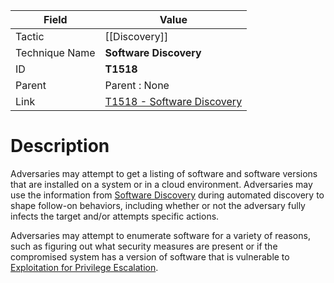 
|Field|Value|
|---|---|
|Tactic|[[Discovery]]|
|Technique Name|**Software Discovery**|
|ID|**T1518**|
|Parent|Parent : None|
|Link|[T1518 - Software Discovery](https://attack.mitre.org/techniques/T1518)|

# Description

Adversaries may attempt to get a listing of software and software versions that are installed on a system or in a cloud environment. Adversaries may use the information from [Software Discovery](https://attack.mitre.org/techniques/T1518) during automated discovery to shape follow-on behaviors, including whether or not the adversary fully infects the target and/or attempts specific actions.

Adversaries may attempt to enumerate software for a variety of reasons, such as figuring out what security measures are present or if the compromised system has a version of software that is vulnerable to [Exploitation for Privilege Escalation](https://attack.mitre.org/techniques/T1068).